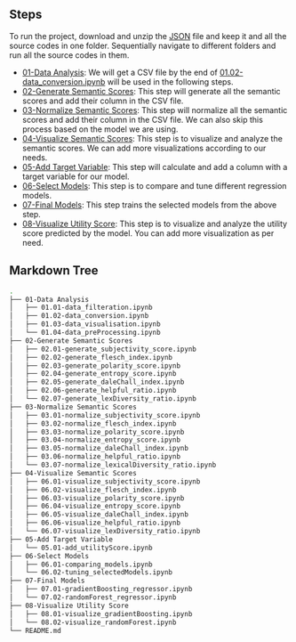 ## Steps
To run the project, download and unzip the [JSON](http://snap.stanford.edu/data/amazon/productGraph/categoryFiles/reviews_Cell_Phones_and_Accessories_5.json.gz)  file and keep it and all the source codes in one folder. Sequentially navigate to different folders and run all the source codes in them. 

- [01-Data Analysis](01-Data%20Analysis): We will get a CSV file by the end of [01.02-data_conversion.ipynb](01-Data%20Analysis/01.02-data_conversion.ipynb) will be used in the following steps.
- [02-Generate Semantic Scores](02-Generate%20Semantic%20Scores): This step will generate all the semantic scores and add their column in the CSV file.
- [03-Normalize Semantic Scores](03-Normalize%20Semantic%20Scores): This step will normalize all the semantic scores and add their column in the CSV file. We can also skip this process based on the model we are using.
- [04-Visualize Semantic Scores](04-Visualize%20Semantic%20Scores):  This step is to visualize and analyze the semantic scores. We can add more visualizations according to our needs.
- [05-Add Target Variable](04-Visualize%20Semantic%20Scores): This step will calculate and add a column with a target variable for our model.
- [06-Select Models](06-Select%20Models): This step is to compare and tune different regression models. 
- [07-Final Models](07-Final%20Models): This step trains the selected models from the above step. 
- [08-Visualize Utility Score](08-Visualize%20Utility%20Score): This step is to visualize and analyze the utility score predicted by the model. You can add more visualization as per need.

## Markdown Tree

```bash
.
├── 01-Data Analysis
│   ├── 01.01-data_filteration.ipynb
│   ├── 01.02-data_conversion.ipynb
│   ├── 01.03-data_visualisation.ipynb
│   └── 01.04-data_preProcessing.ipynb
├── 02-Generate Semantic Scores
│   ├── 02.01-generate_subjectivity_score.ipynb
│   ├── 02.02-generate_flesch_index.ipynb
│   ├── 02.03-generate_polarity_score.ipynb
│   ├── 02.04-generate_entropy_score.ipynb
│   ├── 02.05-generate_daleChall_index.ipynb
│   ├── 02.06-generate_helpful_ratio.ipynb
│   └── 02.07-generate_lexDiversity_ratio.ipynb
├── 03-Normalize Semantic Scores
│   ├── 03.01-normalize_subjectivity_score.ipynb
│   ├── 03.02-normalize_flesch_index.ipynb
│   ├── 03.03-normalize_polarity_score.ipynb
│   ├── 03.04-normalize_entropy_score.ipynb
│   ├── 03.05-normalize_daleChall_index.ipynb
│   ├── 03.06-normalize_helpful_ratio.ipynb
│   └── 03.07-normalize_lexicalDiversity_ratio.ipynb
├── 04-Visualize Semantic Scores
│   ├── 06.01-visualize_subjectivity_score.ipynb
│   ├── 06.02-visualize_flesch_index.ipynb
│   ├── 06.03-visualize_polarity_score.ipynb
│   ├── 06.04-visualize_entropy_score.ipynb
│   ├── 06.05-visualize_daleChall_index.ipynb
│   ├── 06.06-visualize_helpful_ratio.ipynb
│   └── 06.07-visualize_lexDiversity_ratio.ipynb
├── 05-Add Target Variable
│   └── 05.01-add_utilityScore.ipynb
├── 06-Select Models
│   ├── 06.01-comparing_models.ipynb
│   └── 06.02-tuning_selectedModels.ipynb
├── 07-Final Models
│   ├── 07.01-gradientBoosting_regressor.ipynb
│   └── 07.02-randomForest_regressor.ipynb
├── 08-Visualize Utility Score
│   ├── 08.01-visualize_gradientBoosting.ipynb
│   └── 08.02-visualize_randomForest.ipynb
└── README.md

```

